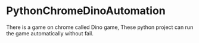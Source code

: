 # PythonChromeDinoAutomation
There is a game on chrome called Dino game, These python project can run the game automatically without fail.
